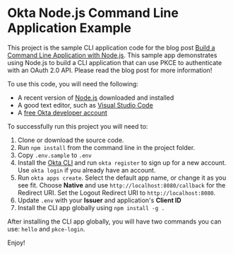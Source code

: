 # Okta Node.js Command Line Application Example

This project is the sample CLI application code for the blog post [Build a Command Line Application with Node.js](https://developer.okta.com/blog/2019/06/18/command-line-app-with-nodejs). This sample app demonstrates using Node.js to build a CLI application that can use PKCE to authenticate with an OAuth 2.0 API. Please read the blog post for more information!

To use this code, you will need the following:

* A recent version of [Node.js](https://nodejs.org) downloaded and installed
* A good text editor, such as [Visual Studio Code](https://code.visualstudio.com)
* A [free Okta developer account](https://developer.okta.com/signup/)

To successfully run this project you will need to:

1. Clone or download the source code.
1. Run `npm install` from the command line in the project folder.
1. Copy `.env.sample` to `.env`
1. Install the [Okta CLI](https://cli.okta.com) and run `okta register` to sign up for a new account. Use `okta login` if you already have an account.
1. Run `okta apps create`. Select the default app name, or change it as you see fit. Choose **Native** and use `http://localhost:8080/callback` for the Redirect URI. Set the Logout Redirect URI to `http://localhost:8080`.
1. Update `.env` with your **Issuer** and application's **Client ID**
1. Install the CLI app globally using `npm install -g .`

After installing the CLI app globally, you will have two commands you can use: `hello` and `pkce-login`.

Enjoy!
